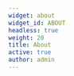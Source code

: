 ```yaml
---
widget: about
widget_id: ABOUT
headless: true
weight: 20
title: About
active: true
author: admin
---
```

